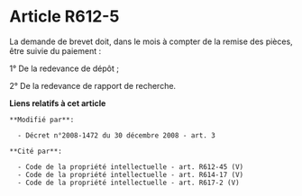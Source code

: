 # Article R612-5

La demande de brevet doit, dans le mois à compter de la remise des pièces, être suivie du paiement :

1° De la redevance de dépôt ;

2° De la redevance de rapport de recherche.

**Liens relatifs à cet article**

	**Modifié par**:

	  - Décret n°2008-1472 du 30 décembre 2008 - art. 3

	**Cité par**:

	  - Code de la propriété intellectuelle - art. R612-45 (V)
	  - Code de la propriété intellectuelle - art. R614-17 (V)
	  - Code de la propriété intellectuelle - art. R617-2 (V)
